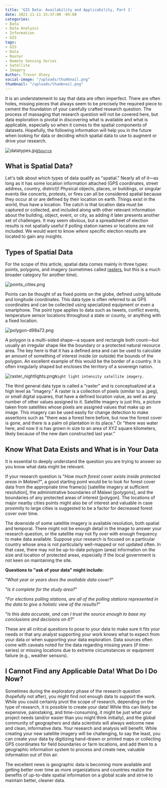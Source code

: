 ```yaml
---
title: 'GIS Data: Availability and Applicability, Part 1'
date: 2021-11-11 15:37:00 -05:00
categories:
- Data
- Data Analysis
- Information
- GIS
tags:
- GIS
- Data
- Raster
- Remote Sensing Series
- Satellite
- Imagery
Author: Trevor Olexy
social-image: "/uploads/thumbnail.png"
thumbnail: "/uploads/thumbnail.png"
---
```


It is an understatement to say that data are often imperfect. There are often holes, missing pieces that always seem to be precisely the required piece to cement the foundation of your carefully crafted research question. The process of massaging that research question will not be covered here, but data exploration is pivotal in discovering what is available and what is applicable, especially so when it comes to the spatial components of datasets. Hopefully, the following information will help you in the future when looking for data or deciding which spatial data to use to augment or drive your research.

<!--more-->

![datatypes.jpg](/uploads/datatypes.jpg)[`Source`](https://saylordotorg.github.io/text_essentials-of-geographic-information-systems/s11-geospatial-analysis-i-vector-o.html)

## What is Spatial Data?

Let's talk about which types of data qualify as "spatial." Nearly all of it—as long as it has some location information attached (GPS coordinates, street address, country, district)! Physical objects, places, or buildings, or singular events like concerts, protests, or fires can all be considered spatial because they occur at or are defined by their location on earth. Things exist in the world, thus have a location. The catch is that location data must be captured or collected, and included along with other relevant information about the building, object, event, or city, as adding it later presents another set of challenges. It may seem obvious, but a spreadsheet of election results is not spatially useful if polling station names or locations are not included. We would want to know *where* specific election results are located to gain any insights.

## Types of Spatial Data

For the scope of this article, spatial data comes mainly in three types: points, polygons, and imagery (sometimes called [rasters](https://www.merriam-webster.com/dictionary/raster), but this is a much broader category for another time).

![points_cities.png](/uploads/points_cities.png)

Points can be thought of as fixed points on the globe, defined using latitude and longitude coordinates. This data type is often referred to as GPS coordinates and can be collected using specialized equipment or even a smartphone. The point type applies to data such as tweets, conflict events, temperature sensor locations throughout a state or county, or anything with a fixed location.

![polygon-d98a72.png](/uploads/polygon-d98a72.png)

A polygon is a multi-sided shape—a square and rectangle both count—but usually an irregular shape like the boundary or a protected natural resource area. The key here is that it has a defined area and can be used to calculate an amount of something of interest inside (or outside) the bounds of the polygon. An excellent example of this would be the border of a country. It is often irregularly shaped but encloses the territory of a sovereign nation.

![raster_nightlights.png](/uploads/raster_nightlights.png)`Night light intensity satellite imagery.`

The third general data type is called a "raster" and  is conceptualized at a high level as "imagery." A raster is a collection of pixels (similar to a .jpeg), or small digital squares, that have a defined location value, as well as any number of other values assigned to it. Satellite imagery is just this, a picture taken from satellites whose pixels are assigned values that make up an image. This imagery can be used easily for change detection to make assertions such as "there was a forest here before, but now the forest cover is gone, and there is a palm oil plantation in its place." Or "there was water here, and now it is has grown in size to an area of XYZ square kilometers, likely because of the new dam constructed last year."

## Know What Data Exists and What is in Your Data

It is essential to deeply understand the question you are trying to answer so you know what data might be relevant.

If your research question is "*How much forest cover exists inside protected areas in Malawi?*", a good starting point would be to look for forest cover data from the appropriate time frame(s) \[satellite imagery at sufficient resolution\], the administrative boundaries of Malawi \[polygons\], and the boundaries of any protected areas of interest \[polygon\]. The locations of major nearby cities points might also be of interest and valuable in case proximity to large cities is suggested to be a factor for decreased forest cover over time.

The downside of some satellite imagery is available resolution, both spatial and temporal. There might not be enough detail in the image to answer your research question, or the satellite may not fly over with enough frequency to make data available. Suppose your research is focused on a particular country whose area is not particularly well-mapped or not updated often. In that case, there may not be up-to-date polygon (area) information on the size and location of protected areas, especially if the local government is not keen on maintaining the site.

**Questions to "ask of your data" might include:**

"*What year or years does the available data cover?*"

"*Is it complete for the study area?*"

"*For elections polling stations, are all of the polling stations represented in the data to give a holistic view of the results?*"

"*Is this data accurate, and can I trust the source enough to base my conclusions and decisions on it?*"

These are all critical questions to pose to your data to make sure it fits your needs or that any analyst supporting your work knows what to expect from your data or when supporting your data exploration. Data sources often come with caveats noted for the data regarding missing years (if time-series) or missing locations due to extreme circumstances or equipment failure (e.g., weather sensors).

## I Cannot Find any Applicable Data! What Do I Do Now?

Sometimes during the exploratory phase of the research question (hopefully not after), you might find not enough data to support the work. While you could certainly pivot the scope of research, depending on the type of research, it is possible to create your data! While this can likely be expensive, painstaking, and time-consuming, it might be just what your project needs (and/or easier than you might think initially), and the global community of geographers and data scientists will always welcome new and clean, informative data. Your research and analysis will benefit. While creating your new satellite imagery will be challenging, to say the least, you can create your data by digitizing hand-drawn or printed maps or collecting GPS coordinates for field boundaries or farm locations, and add them to a geographic information system to process and create new, valuable information out of thin air.

The excellent news is geographic data is becoming more available and getting better over time as more organizations and countries realize the benefits of up-to-date spatial information on a global scale and strive to maintain better, cleaner data.